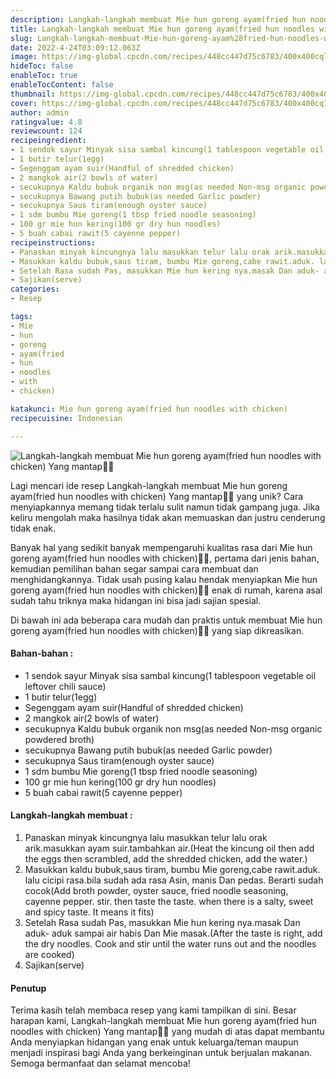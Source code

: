 ```yaml
---
description: Langkah-langkah membuat Mie hun goreng ayam(fried hun noodles with chicken) Yang mantap"
title: Langkah-langkah membuat Mie hun goreng ayam(fried hun noodles with chicken) Yang mantap
slug: Langkah-langkah-membuat-Mie-hun-goreng-ayam%28fried-hun-noodles-with-chicken%29-Yang-mantap
date: 2022-4-24T03:09:12.063Z
image: https://img-global.cpcdn.com/recipes/448cc447d75c6783/400x400cq70/photo.jpg
hideToc: false
enableToc: true
enableTocContent: false
thumbnail: https://img-global.cpcdn.com/recipes/448cc447d75c6783/400x400cq70/photo.jpg
cover: https://img-global.cpcdn.com/recipes/448cc447d75c6783/400x400cq70/photo.jpg
author: admin
ratingvalue: 4.8
reviewcount: 124
recipeingredient:
- 1 sendok sayur Minyak sisa sambal kincung(1 tablespoon vegetable oil leftover chili sauce)
- 1 butir telur(1egg)
- Segenggam ayam suir(Handful of shredded chicken)
- 2 mangkok air(2 bowls of water)
- secukupnya Kaldu bubuk organik non msg(as needed Non-msg organic powdered broth)
- secukupnya Bawang putih bubuk(as needed Garlic powder)
- secukupnya Saus tiram(enough oyster sauce)
- 1 sdm bumbu Mie goreng(1 tbsp fried noodle seasoning)
- 100 gr mie hun kering(100 gr dry hun noodles)
- 5 buah cabai rawit(5 cayenne pepper)
recipeinstructions:
- Panaskan minyak kincungnya lalu masukkan telur lalu orak arik.masukkan ayam suir.tambahkan air.(Heat the kincung oil then add the eggs then scrambled, add the shredded chicken, add the water.)
- Masukkan kaldu bubuk,saus tiram, bumbu Mie goreng,cabe rawit.aduk. lalu cicipi rasa.bila sudah ada rasa Asin, manis Dan pedas. Berarti sudah cocok(Add broth powder, oyster sauce, fried noodle seasoning, cayenne pepper. stir. then taste the taste. when there is a salty, sweet and spicy taste. It means it fits)
- Setelah Rasa sudah Pas, masukkan Mie hun kering nya.masak Dan aduk- aduk sampai air habis Dan Mie masak.(After the taste is right, add the dry noodles. Cook and stir until the water runs out and the noodles are cooked)
- Sajikan(serve)
categories:
- Resep

tags:
- Mie
- hun
- goreng
- ayam(fried
- hun
- noodles
- with
- chicken)

katakunci: Mie hun goreng ayam(fried hun noodles with chicken)
recipecuisine: Indonesian

---
```


![Langkah-langkah membuat Mie hun goreng ayam(fried hun noodles with chicken) Yang mantap👩‍🍳](https://img-global.cpcdn.com/recipes/448cc447d75c6783/400x400cq70/photo.jpg)

Lagi mencari ide resep Langkah-langkah membuat Mie hun goreng ayam(fried hun noodles with chicken) Yang mantap👩‍🍳 yang unik? Cara menyiapkannya memang tidak terlalu sulit namun tidak gampang juga. Jika keliru mengolah maka hasilnya tidak akan memuaskan dan justru cenderung tidak enak.

Banyak hal yang sedikit banyak mempengaruhi kualitas rasa dari Mie hun goreng ayam(fried hun noodles with chicken)👩‍🍳, pertama dari jenis bahan, kemudian pemilihan bahan segar sampai cara membuat dan menghidangkannya. Tidak usah pusing kalau hendak menyiapkan Mie hun goreng ayam(fried hun noodles with chicken)👩‍🍳 enak di rumah, karena asal sudah tahu triknya maka hidangan ini bisa jadi sajian spesial.

Di bawah ini ada beberapa cara mudah dan praktis untuk membuat Mie hun goreng ayam(fried hun noodles with chicken)👩‍🍳 yang siap dikreasikan.

<!--inarticleads1-->

#### Bahan-bahan :

- 1 sendok sayur Minyak sisa sambal kincung(1 tablespoon vegetable oil leftover chili sauce)
- 1 butir telur(1egg)
- Segenggam ayam suir(Handful of shredded chicken)
- 2 mangkok air(2 bowls of water)
- secukupnya Kaldu bubuk organik non msg(as needed Non-msg organic powdered broth)
- secukupnya Bawang putih bubuk(as needed Garlic powder)
- secukupnya Saus tiram(enough oyster sauce)
- 1 sdm bumbu Mie goreng(1 tbsp fried noodle seasoning)
- 100 gr mie hun kering(100 gr dry hun noodles)
- 5 buah cabai rawit(5 cayenne pepper)

<!--inarticleads2-->

#### Langkah-langkah membuat :

1. Panaskan minyak kincungnya lalu masukkan telur lalu orak arik.masukkan ayam suir.tambahkan air.(Heat the kincung oil then add the eggs then scrambled, add the shredded chicken, add the water.)
1. Masukkan kaldu bubuk,saus tiram, bumbu Mie goreng,cabe rawit.aduk. lalu cicipi rasa.bila sudah ada rasa Asin, manis Dan pedas. Berarti sudah cocok(Add broth powder, oyster sauce, fried noodle seasoning, cayenne pepper. stir. then taste the taste. when there is a salty, sweet and spicy taste. It means it fits)
1. Setelah Rasa sudah Pas, masukkan Mie hun kering nya.masak Dan aduk- aduk sampai air habis Dan Mie masak.(After the taste is right, add the dry noodles. Cook and stir until the water runs out and the noodles are cooked)
1. Sajikan(serve)

#### Penutup

Terima kasih telah membaca resep yang kami tampilkan di sini. Besar harapan kami, Langkah-langkah membuat Mie hun goreng ayam(fried hun noodles with chicken) Yang mantap👩‍🍳 yang mudah di atas dapat membantu Anda menyiapkan hidangan yang enak untuk keluarga/teman maupun menjadi inspirasi bagi Anda yang berkeinginan untuk berjualan makanan. Semoga bermanfaat dan selamat mencoba!
